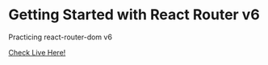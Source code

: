 # Getting Started with React Router v6

Practicing react-router-dom v6

[Check Live Here!](https://serhatbek.github.io/react-12-router-dom/)
